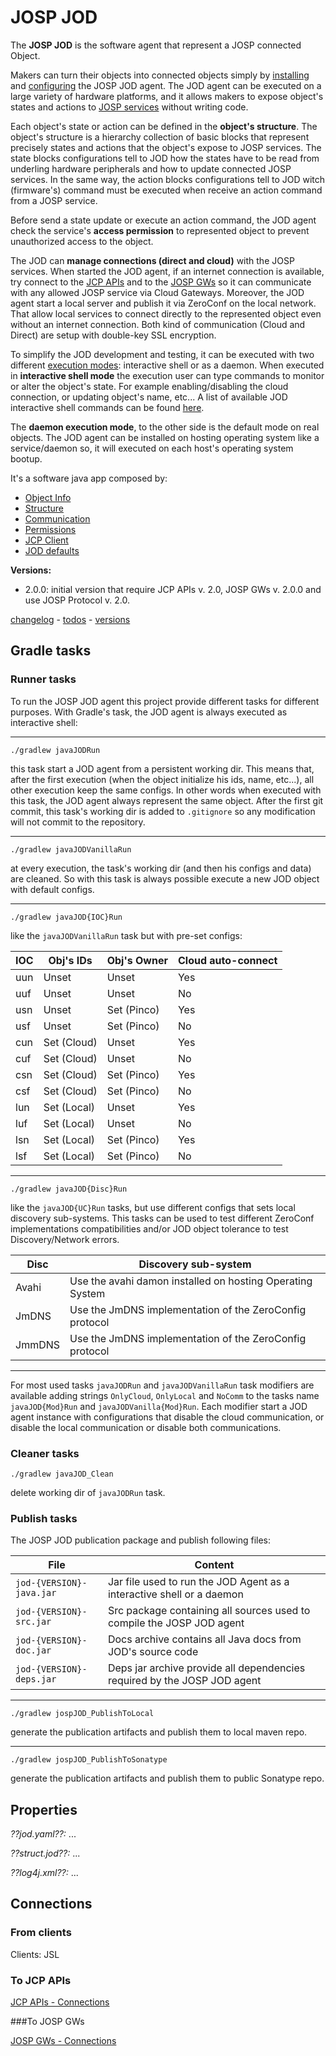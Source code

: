 # JOSP JOD

The **JOSP JOD** is the software agent that represent a JOSP connected Object.

Makers can turn their objects into connected objects simply by [installing](jod_install.md)
and [configuring](jod_config.md) the JOSP JOD agent. The JOD agent can be
executed on a large variety of hardware platforms, and it allows makers to expose
object's states and actions to [JOSP services](../jospJSL/README.md) without
writing code.

Each object's state or action can be defined in the **object's structure**. The
object's structure is a hierarchy collection of basic blocks that represent
precisely states and actions that the object's expose to JOSP services.
The state blocks configurations tell to JOD how the states have to be read from
underling hardware peripherals and how to update connected JOSP services. In the
same way, the action blocks configurations tell to JOD witch (firmware's) command
must be executed when receive an action command from a JOSP service.

Before send a state update or execute an action command, the JOD agent check the
service's **access permission** to represented object to prevent unauthorized access
to the object.

The JOD can **manage connections (direct and cloud)** with the JOSP services.
When started the JOD agent, if an internet connection is available, try connect
to the [JCP APIs](../jcpAPIs/README.md) and to the [JOSP GWs](../jospGWs/README.md)
so it can communicate with any allowed JOSP service via Cloud Gateways. Moreover,
the JOD agent start a local server and publish it via ZeroConf on the local network.
That allow local services to connect directly to the represented object even
without an internet connection. Both kind of communication (Cloud and Direct) are
setup with double-key SSL encryption.

To simplify the JOD development and testing, it can be executed with two different
[execution modes](jod_execmode.md): interactive shell or as a daemon. When
executed in **interactive shell mode** the execution user can type commands to monitor
or alter the object's state. For example enabling/disabling the cloud connection,
or updating object's name, etc... A list of available JOD interactive shell
commands can be found [here](jod_shellcmds.md).

The **daemon execution mode**, to the other side is the default mode on real objects.
The JOD agent can be installed on hosting operating system like a service/daemon
so, it will executed on each host's operating system bootup.

It's a software java app composed by:

* [Object Info](object_info.md)
* [Structure](structure.md)
* [Communication](communication.md)
* [Permissions](permissions.md)
* [JCP Client](jcpclient.md)
* [JOD defaults](jod_defaults.md)

**Versions:**

* 2.0.0:
  initial version that require JCP APIs v. 2.0, JOSP GWs v. 2.0.0 and use
  JOSP Protocol v. 2.0.

[changelog](CHANGELOG.md) - [todos](TODOS.md) - [versions](../josp_versions.md#JOSP-JOD)


## Gradle tasks

### Runner tasks

To run the JOSP JOD agent this project provide different tasks for different 
purposes. With Gradle's task, the JOD agent is always executed as interactive
shell:
  
---
```./gradlew javaJODRun```

this task start a JOD agent from a persistent working dir. This means that,
after the first execution (when the object initialize his ids, name, etc...),
all other execution keep the same configs. In other words when executed with
this task, the JOD agent always represent the same object.
After the first git commit, this task's working dir is added to ```.gitignore```
so any modification will not commit to the repository.
  
---
```./gradlew javaJODVanillaRun```

at every execution, the task's working dir (and then his configs and data)
are cleaned. So with this task is always possible execute a new JOD object
with default configs.
  
---
```./gradlew javaJOD{IOC}Run```

like the ```javaJODVanillaRun``` task but with pre-set configs:

| IOC | Obj's IDs | Obj's Owner | Cloud auto-connect |
|-----|-----------|-------------|--------------------|
| uun | Unset | Unset | Yes |
| uuf | Unset | Unset | No  |
| usn | Unset | Set (Pinco) | Yes |
| usf | Unset | Set (Pinco) | No  |
| cun | Set (Cloud) | Unset | Yes |
| cuf | Set (Cloud) | Unset | No  |
| csn | Set (Cloud) | Set (Pinco) | Yes |
| csf | Set (Cloud) | Set (Pinco) | No  |
| lun | Set (Local) | Unset | Yes |
| luf | Set (Local) | Unset | No  |
| lsn | Set (Local) | Set (Pinco) | Yes |
| lsf | Set (Local) | Set (Pinco) | No  |
    
---
```./gradlew javaJOD{Disc}Run```

like the ```javaJOD{UC}Run``` tasks, but use different configs that sets
local discovery sub-systems. This tasks can be used to test different
ZeroConf implementations compatibilities and/or JOD object tolerance to
test Discovery/Network errors.

| Disc   | Discovery sub-system |
|--------|----------------------|
| Avahi  | Use the avahi damon installed on hosting Operating System |
| JmDNS  | Use the JmDNS implementation of the ZeroConfig protocol   |
| JmmDNS | Use the JmDNS implementation of the ZeroConfig protocol   |

---    
For most used tasks ```javaJODRun``` and ```javaJODVanillaRun``` task modifiers
are available adding strings ```OnlyCloud```, ```OnlyLocal``` and ```NoComm```
to the tasks name ```javaJOD{Mod}Run``` and ```javaJODVanilla{Mod}Run```.
Each modifier start a JOD agent instance with configurations that disable the
cloud communication, or disable the local communication or disable both
communications.


### Cleaner tasks

```./gradlew javaJOD_Clean```

delete working dir of ```javaJODRun``` task.


### Publish tasks

The JOSP JOD publication package and publish following files:

| File | Content |
|------|---------|
| ```jod-{VERSION}-java.jar``` | Jar file used to run the JOD Agent as a interactive shell or a daemon |
| ```jod-{VERSION}-src.jar```  | Src package containing all sources used to compile the JOSP JOD agent |
| ```jod-{VERSION}-doc.jar```  | Docs archive contains all Java docs from JOD's source code |
| ```jod-{VERSION}-deps.jar``` | Deps jar archive provide all dependencies required by the JOSP JOD agent |
   
---
```./gradlew jospJOD_PublishToLocal```

generate the publication artifacts and publish them to local maven repo.
   
---
```./gradlew jospJOD_PublishToSonatype```

generate the publication artifacts and publish them to public Sonatype repo.


## Properties

*??jod.yaml??:*
...

*??struct.jod??:*
...

*??log4j.xml??:*
...


## Connections

### From clients

Clients: JSL


### To JCP APIs

[JCP APIs - Connections](../jcpAPIs/README.md#Connections)


###To JOSP GWs

[JOSP GWs - Connections](../jospGWs/README.md#Connections)
